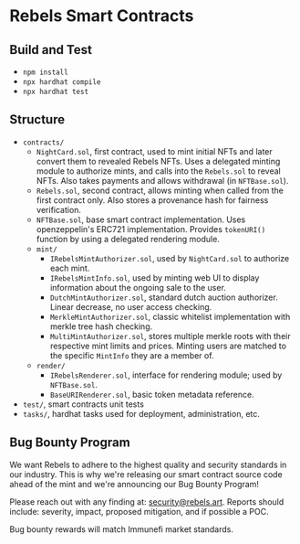 # Rebels Smart Contracts

## Build and Test

* `npm install`
* `npx hardhat compile`
* `npx hardhat test`

## Structure

* `contracts/`
  * `NightCard.sol`, first contract, used to mint initial NFTs and later
    convert them to revealed Rebels NFTs. Uses a delegated minting module to
    authorize mints, and calls into the `Rebels.sol` to reveal NFTs. Also takes
    payments and allows withdrawal (in `NFTBase.sol`).
  * `Rebels.sol`, second contract, allows minting when called from the first
    contract only. Also stores a provenance hash for fairness verification.
  * `NFTBase.sol`, base smart contract implementation. Uses openzeppelin's
    ERC721 implementation. Provides `tokenURI()` function by using a delegated
    rendering module.
  * `mint/`
    * `IRebelsMintAuthorizer.sol`, used by `NightCard.sol` to authorize each
      mint.
    * `IRebelsMintInfo.sol`, used by minting web UI to display information
      about the ongoing sale to the user.
    * `DutchMintAuthorizer.sol`, standard dutch auction authorizer. Linear
      decrease, no user access checking.
    * `MerkleMintAuthorizer.sol`, classic whitelist implementation with merkle
      tree hash checking.
    * `MultiMintAuthorizer.sol`, stores multiple merkle roots with their
      respective mint limits and prices. Minting users are matched to the
      specific `MintInfo` they are a member of.
  * `render/`
    * `IRebelsRenderer.sol`, interface for rendering module; used by
      `NFTBase.sol`.
    * `BaseURIRenderer.sol`, basic token metadata reference.
* `test/`, smart contracts unit tests
* `tasks/`, hardhat tasks used for deployment, administration, etc.

## Bug Bounty Program

We want Rebels to adhere to the highest quality and security standards in our
industry. This is why we're releasing our smart contract source code ahead of
the mint and we're announcing our Bug Bounty Program!

Please reach out with any finding at: security@rebels.art. Reports should
include: severity, impact, proposed mitigation, and if possible a POC.

Bug bounty rewards will match Immunefi market standards.
